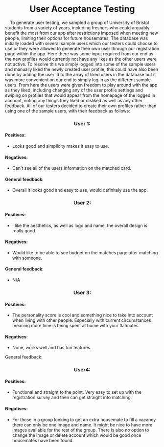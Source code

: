 <h1 align="center">User Acceptance Testing</h1>

<p>&nbsp;&nbsp;&nbsp;&nbsp;To generate user testing, we sampled a group of University of Bristol students from a variety of years, including freshers who could arguably benefit the most from our app after restrictions imposed when meeting new people, limiting their options for future housemates. The database was initially loaded with several sample users which our testers could choose to use or they were allowed to generate their own user through our registration page within the app. Here there was some input required from our end as the new profiles would currently not have any likes as the other users were not active. To resolve this we simply logged into some of the sample users and manually liked the newly created user profile, this could have also been done by adding the user id to the array of liked users in the database but it was more convenient on our end to simply log in as the different sample users. From here the users were given freedom to play around with the app as they liked, including changing any of the user profile settings and swiping on profiles that would appear from the homepage of the logged in account, noting any things they liked or disliked as well as any other feedback. All of our testers decided to create their own profiles rather than using one of the sample users, with their feedback as follows:</p>

<h3 align="center">User 1:</h3>

<h4>Positives:</h4>

- Looks good and simplicity makes it easy to use.

<h4>Negatives:</h4>

- Can't see all of the users information on the matched card.

<h4>General feedback:</h4>

- Overall it looks good and easy to use, would definitely use the app.

<h3 align="center">User 2:</h3>

<h4>Positives:</h4>

- I like the aesthetics, as well as logo and name, the overall design is really good.

<h4>Negatives:</h4>

- Would like to be able to see budget on the matches page after matching with someone.

<h4>General feedback:</h4>

- N/A

<h3 align="center">User 3:</h3>

<h4>Positives:</h4>

- The personality score is cool and something nice to take into account when living with other people. Especially with current circumstances meaning more time is being spent at home with your flatmates.

<h4>Negatives:</h4>

- None, works well and has fun features.

General feedback:</p>

<h3 align="center">User4:</h3>

<h4>Positives:</h4>

- Functional and straight to the point. Very easy to set up with the registration survey and then can get straight into matching.

<h4>Negatives:</h4>

- For those in a group looking to get an extra housemate to fill a vacancy there can only be one image and name. It might be nice to have more images available for the rest of the group. There is also no option to change the image or delete account which would be good once housemates have been found.

<h3 align="center>User5:</h3>
	   
<h4>Positives:</h4>

- Good layout and design, easy to navigate and edit profile to desired changes.

<h4>Negatives:</h4>

- Some of the users info is fixed with certain options in the registration but is allowed to be changed to anything on the edit profile screen, it would be nice to have them consistent across both parts.

<h4>General feedback:</h4>

- Overall I think it is really good and has great potential, just a few little things that would be nice to have included.

<p>&nbsp;&nbsp;&nbsp;&nbsp;After users had completed their trial of the app we reverted any changes they had made, including deleting any new accounts and changing fields back to their initial state for sample users. This was done in order to preserve anonymity and protect privacy as our passwords are not currently being hashed for this version of our web app. The users feedback also remains anonymous to again protect privacy of users.</p>

<p>&nbsp;&nbsp;&nbsp;&nbsp;On evaluating user acceptance testing, it is clear that our use of template proved to be a good decision as almost all of our users commented on the appearance as a positive. The layout was also commonly praised, here it is clear that sticking to the well-known template of current dating apps such as Tinder, Hinge and Bumble proved effective as users recognised the familiar layout. Considering the negative feedback, many of these include comments about usability, including having all information available for current matches and more accessibility for groups. This are definitely features that should be considered in the future and with more time we would have been likely to implement.</p>

